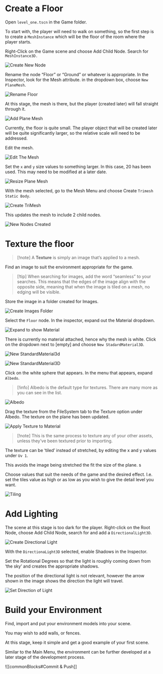 
# Create a Floor

Open `level_one.tscn` in the Game folder.

To start with, the player will need to walk on something, so the first step is to create a `MeshInstance` which will be the floor of the room where the player starts.

Right-Click on the Game scene and choose Add Child Node. Search for `MeshInstance3D.`

![Create New Node](FPS-Environment-CreateNewNode.png)

Rename the node “Floor” or “Ground” or whatever is appropriate. In the Inspector, look for the Mesh attribute. in the dropdown box, choose `New PlaneMesh`.

![Rename Floor](FPS-Environment-FloorRename.png)


At this stage, the mesh is there, but the player (created later) will fall straight through it.

![Add Plane Mesh](FPS-Environment-AddPlaneMesh.png)

Currently, the floor is quite small. The player object that will be created later will be quite significantly larger, so the relative scale will need to be addressed.

Edit the mesh.

![Edit The Mesh](FPS-Environment-EditMesh.png)

Set the `x` and `y` size values to something larger. In this case, 20 has been used. This may need to be modified at a later date.

![Resize Plane Mesh](FPS-Environment-ResizePlaneMesh.png)

With the mesh selected, go to the Mesh Menu and choose Create `Trimesh Static Body`.

![Create TriMesh](FPS-Environment-CreateTriMesh.png)

This updates the mesh to include 2 child nodes.

![New Nodes Created](FPS-Environment-TriMeshNewNodes.png)

 <include from="reusableContent.topic" element-id="commitPush"/>

# Texture the floor


> [!note] A **Texture** is simply an image that’s applied to a mesh.

Find an image to suit the environment appropriate for the game. 

> [!tip] When searching for images, add the word “seamless” to your searches. This means that the edges of the image align with the opposite side, meaning that when the image is tiled on a mesh, no edging will be visible.

Store the image in a folder created for Images.

![Create Images Folder](FPS-Environment-CreateImagesFolder.png)

Select the `Floor` node. In the inspector, expand out the Material dropdown.

![Expand to show Material](FPS-Environment-ExpandMaterial.png)

There is currently no material attached, hence why the mesh is white. Click on the dropdown next to [empty] and choose `New StadardMaterial3D`.

![New StandardMaterial3d](FPS-Environment-NewStandardMaterial3D.png)

![New StandardMaterial3D](FPS-Environment-NewStandardMaterial3D2.png)

Click on the white sphere that appears. In the menu that appears, expand `Albedo`. 


> [!info] Albedo is the default type for textures. There are many more as you can see in the list.


![Albedo](FPS-Environment-MaterialAlbedo.png)

Drag the texture from the FileSystem tab to the Texture option under Albedo. The texture on the plane has been updated.

![Apply Texture to Material](FPS-Environment-ApplyMaterial.gif)

> [!note] This is the same process to texture any of your other assets, unless they’ve been textured prior to importing.

The texture can be ‘tiled’ instead of stretched, by editing the x and y values under `Uv 1`. 

This avoids the image being stretched the fit the size of the plane. s

Choose values that suit the needs of the game and the desired effect. I.e. set the tiles value as high or as low as you wish to give the detail level you want.

![Tiling](FPS-Environment-MaterialTiling.png)

# Add Lighting

The scene at this stage is too dark for the player. Right-click on the Root Node, choose Add Child Node, search for and add a `DirectionalLight3D`.

![Create Directional Light](FPS-Environment-DirectionalLight.png)

With the `DirectionaLight3D` selected, enable Shadows in the Inspector.

Set the Rotational Degrees so that the light is roughly coming down from ‘the sky’ and creates the appropriate shadows.

The position of the directional light is not relevant, however the arrow shown in the image shows the direction the light will travel. 

![Set Direction of Light](FPS-Environment-DirectionalLightDirection.png)

# Build your Environment

Find, import and put your environment models into your scene.

You may wish to add walls, or fences. 

At this stage, keep it simple and get a good example of your first scene. 

Similar to the Main Menu, the environment can be further developed at a later stage of the development process.

![[commonBlocks#Commit & Push]]